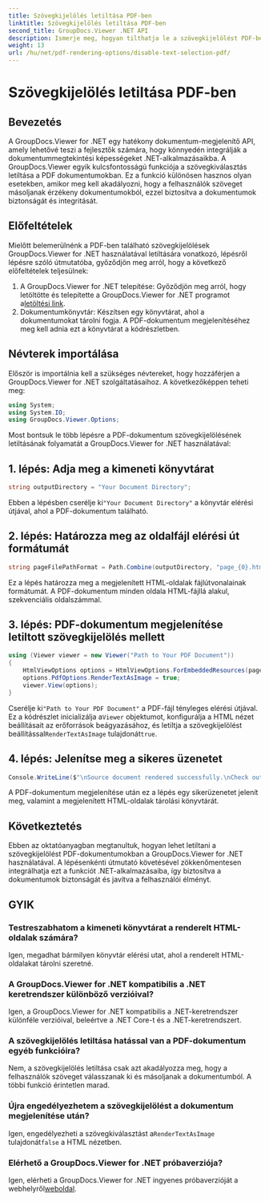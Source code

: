 ```yaml
---
title: Szövegkijelölés letiltása PDF-ben
linktitle: Szövegkijelölés letiltása PDF-ben
second_title: GroupDocs.Viewer .NET API
description: Ismerje meg, hogyan tilthatja le a szövegkijelölést PDF-ben a GroupDocs.Viewer for .NET segítségével. Kövesse lépésenkénti útmutatónkat a zökkenőmentes integráció érdekében.
weight: 13
url: /hu/net/pdf-rendering-options/disable-text-selection-pdf/
---
```


# Szövegkijelölés letiltása PDF-ben

## Bevezetés
A GroupDocs.Viewer for .NET egy hatékony dokumentum-megjelenítő API, amely lehetővé teszi a fejlesztők számára, hogy könnyedén integrálják a dokumentummegtekintési képességeket .NET-alkalmazásaikba. A GroupDocs.Viewer egyik kulcsfontosságú funkciója a szövegkiválasztás letiltása a PDF dokumentumokban. Ez a funkció különösen hasznos olyan esetekben, amikor meg kell akadályozni, hogy a felhasználók szöveget másoljanak érzékeny dokumentumokból, ezzel biztosítva a dokumentumok biztonságát és integritását.
## Előfeltételek
Mielőtt belemerülnénk a PDF-ben található szövegkijelölések GroupDocs.Viewer for .NET használatával letiltására vonatkozó, lépésről lépésre szóló útmutatóba, győződjön meg arról, hogy a következő előfeltételek teljesülnek:
1.  A GroupDocs.Viewer for .NET telepítése: Győződjön meg arról, hogy letöltötte és telepítette a GroupDocs.Viewer for .NET programot a[letöltési link](https://releases.groupdocs.com/viewer/net/).
2. Dokumentumkönyvtár: Készítsen egy könyvtárat, ahol a dokumentumokat tárolni fogja. A PDF-dokumentum megjelenítéséhez meg kell adnia ezt a könyvtárat a kódrészletben.

## Névterek importálása
Először is importálnia kell a szükséges névtereket, hogy hozzáférjen a GroupDocs.Viewer for .NET szolgáltatásaihoz. A következőképpen teheti meg:

```csharp
using System;
using System.IO;
using GroupDocs.Viewer.Options;
```

Most bontsuk le több lépésre a PDF-dokumentum szövegkijelölésének letiltásának folyamatát a GroupDocs.Viewer for .NET használatával:
## 1. lépés: Adja meg a kimeneti könyvtárat
```csharp
string outputDirectory = "Your Document Directory";
```
 Ebben a lépésben cserélje ki`"Your Document Directory"` a könyvtár elérési útjával, ahol a PDF-dokumentum található.
## 2. lépés: Határozza meg az oldalfájl elérési út formátumát
```csharp
string pageFilePathFormat = Path.Combine(outputDirectory, "page_{0}.html");
```
Ez a lépés határozza meg a megjelenített HTML-oldalak fájlútvonalainak formátumát. A PDF-dokumentum minden oldala HTML-fájllá alakul, szekvenciális oldalszámmal.
## 3. lépés: PDF-dokumentum megjelenítése letiltott szövegkijelölés mellett
```csharp
using (Viewer viewer = new Viewer("Path to Your PDF Document"))
{
    HtmlViewOptions options = HtmlViewOptions.ForEmbeddedResources(pageFilePathFormat);
    options.PdfOptions.RenderTextAsImage = true;
    viewer.View(options);
}
```
 Cserélje ki`"Path to Your PDF Document"` a PDF-fájl tényleges elérési útjával. Ez a kódrészlet inicializálja a`Viewer` objektumot, konfigurálja a HTML nézet beállításait az erőforrások beágyazásához, és letiltja a szövegkijelölést beállítással`RenderTextAsImage` tulajdonát`true`.
## 4. lépés: Jelenítse meg a sikeres üzenetet
```csharp
Console.WriteLine($"\nSource document rendered successfully.\nCheck output in {outputDirectory}.");
```
A PDF-dokumentum megjelenítése után ez a lépés egy sikerüzenetet jelenít meg, valamint a megjelenített HTML-oldalak tárolási könyvtárát.

## Következtetés
Ebben az oktatóanyagban megtanultuk, hogyan lehet letiltani a szövegkijelölést PDF-dokumentumokban a GroupDocs.Viewer for .NET használatával. A lépésenkénti útmutató követésével zökkenőmentesen integrálhatja ezt a funkciót .NET-alkalmazásaiba, így biztosítva a dokumentumok biztonságát és javítva a felhasználói élményt.
## GYIK
### Testreszabhatom a kimeneti könyvtárat a renderelt HTML-oldalak számára?
Igen, megadhat bármilyen könyvtár elérési utat, ahol a renderelt HTML-oldalakat tárolni szeretné.
### A GroupDocs.Viewer for .NET kompatibilis a .NET keretrendszer különböző verzióival?
Igen, a GroupDocs.Viewer for .NET kompatibilis a .NET-keretrendszer különféle verzióival, beleértve a .NET Core-t és a .NET-keretrendszert.
### A szövegkijelölés letiltása hatással van a PDF-dokumentum egyéb funkcióira?
Nem, a szövegkijelölés letiltása csak azt akadályozza meg, hogy a felhasználók szöveget válasszanak ki és másoljanak a dokumentumból. A többi funkció érintetlen marad.
### Újra engedélyezhetem a szövegkijelölést a dokumentum megjelenítése után?
 Igen, engedélyezheti a szövegkiválasztást a`RenderTextAsImage` tulajdonát`false` a HTML nézetben.
### Elérhető a GroupDocs.Viewer for .NET próbaverziója?
 Igen, elérheti a GroupDocs.Viewer for .NET ingyenes próbaverzióját a webhelyről[weboldal](https://releases.groupdocs.com/).
